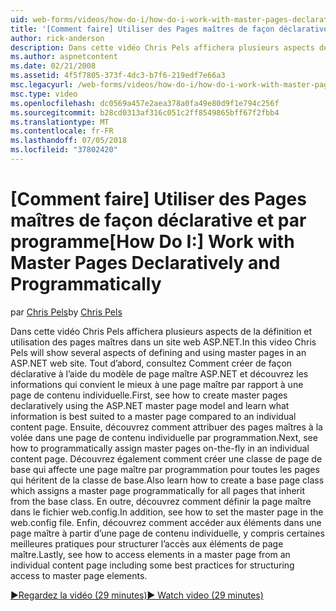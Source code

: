 ```yaml
---
uid: web-forms/videos/how-do-i/how-do-i-work-with-master-pages-declaratively-and-programmatically
title: '[Comment faire] Utiliser des Pages maîtres de façon déclarative et par programme | Microsoft Docs'
author: rick-anderson
description: Dans cette vidéo Chris Pels affichera plusieurs aspects de la définition et utilisation des pages maîtres dans un site web ASP.NET. Tout d’abord, consultez Comment créer des pages maîtres declarati...
ms.author: aspnetcontent
ms.date: 02/21/2008
ms.assetid: 4f5f7805-373f-4dc3-b7f6-219edf7e66a3
msc.legacyurl: /web-forms/videos/how-do-i/how-do-i-work-with-master-pages-declaratively-and-programmatically
msc.type: video
ms.openlocfilehash: dc0569a457e2aea378a0fa49e80d9f1e794c256f
ms.sourcegitcommit: b28cd0313af316c051c2ff8549865bff67f2fbb4
ms.translationtype: MT
ms.contentlocale: fr-FR
ms.lasthandoff: 07/05/2018
ms.locfileid: "37802420"
---
```

<a name="how-do-i-work-with-master-pages-declaratively-and-programmatically"></a><span data-ttu-id="34868-104">[Comment faire] Utiliser des Pages maîtres de façon déclarative et par programme</span><span class="sxs-lookup"><span data-stu-id="34868-104">[How Do I:] Work with Master Pages Declaratively and Programmatically</span></span>
====================
<span data-ttu-id="34868-105">par [Chris Pels](https://twitter.com/chrispels)</span><span class="sxs-lookup"><span data-stu-id="34868-105">by [Chris Pels](https://twitter.com/chrispels)</span></span>

<span data-ttu-id="34868-106">Dans cette vidéo Chris Pels affichera plusieurs aspects de la définition et utilisation des pages maîtres dans un site web ASP.NET.</span><span class="sxs-lookup"><span data-stu-id="34868-106">In this video Chris Pels will show several aspects of defining and using master pages in an ASP.NET web site.</span></span> <span data-ttu-id="34868-107">Tout d’abord, consultez Comment créer de façon déclarative à l’aide du modèle de page maître ASP.NET et découvrez les informations qui convient le mieux à une page maître par rapport à une page de contenu individuelle.</span><span class="sxs-lookup"><span data-stu-id="34868-107">First, see how to create master pages declaratively using the ASP.NET master page model and learn what information is best suited to a master page compared to an individual content page.</span></span> <span data-ttu-id="34868-108">Ensuite, découvrez comment attribuer des pages maîtres à la volée dans une page de contenu individuelle par programmation.</span><span class="sxs-lookup"><span data-stu-id="34868-108">Next, see how to programmatically assign master pages on-the-fly in an individual content page.</span></span> <span data-ttu-id="34868-109">Découvrez également comment créer une classe de page de base qui affecte une page maître par programmation pour toutes les pages qui héritent de la classe de base.</span><span class="sxs-lookup"><span data-stu-id="34868-109">Also learn how to create a base page class which assigns a master page programmatically for all pages that inherit from the base class.</span></span> <span data-ttu-id="34868-110">En outre, découvrez comment définir la page maître dans le fichier web.config.</span><span class="sxs-lookup"><span data-stu-id="34868-110">In addition, see how to set the master page in the web.config file.</span></span> <span data-ttu-id="34868-111">Enfin, découvrez comment accéder aux éléments dans une page maître à partir d’une page de contenu individuelle, y compris certaines meilleures pratiques pour structurer l’accès aux éléments de page maître.</span><span class="sxs-lookup"><span data-stu-id="34868-111">Lastly, see how to access elements in a master page from an individual content page including some best practices for structuring access to master page elements.</span></span>

[<span data-ttu-id="34868-112">&#9654;Regardez la vidéo (29 minutes)</span><span class="sxs-lookup"><span data-stu-id="34868-112">&#9654; Watch video (29 minutes)</span></span>](https://channel9.msdn.com/Blogs/ASP-NET-Site-Videos/how-do-i-work-with-master-pages-declaratively-and-programmatically)
